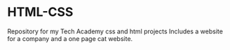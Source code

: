 # HTML-CSS
Repository for my Tech Academy css and html projects
Includes a website for a company and a one page cat website. 

